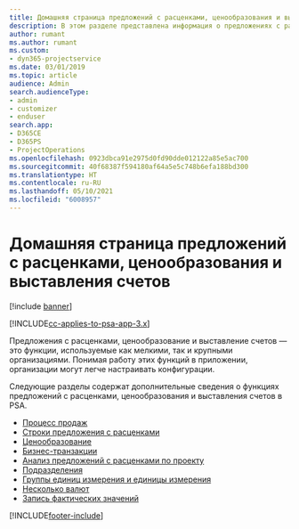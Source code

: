 ```yaml
---
title: Домашняя страница предложений с расценками, ценообразования и выставления счетов
description: В этом разделе представлена информация о предложениях с расценками, ценообразовании и выставлении счетов.
author: rumant
ms.author: rumant
ms.custom:
- dyn365-projectservice
ms.date: 03/01/2019
ms.topic: article
audience: Admin
search.audienceType:
- admin
- customizer
- enduser
search.app:
- D365CE
- D365PS
- ProjectOperations
ms.openlocfilehash: 0923dbca91e2975d0fd90dde012122a85e5ac700
ms.sourcegitcommit: 40f68387f594180af64a5e5c748b6efa188bd300
ms.translationtype: HT
ms.contentlocale: ru-RU
ms.lasthandoff: 05/10/2021
ms.locfileid: "6008957"
---
```

# <a name="quoting-pricing-and-billing-home-page"></a>Домашняя страница предложений с расценками, ценообразования и выставления счетов

[!include [banner](../includes/psa-now-project-operations.md)]

[!INCLUDE[cc-applies-to-psa-app-3.x](../includes/cc-applies-to-psa-app-3x.md)]

Предложения с расценками, ценообразование и выставление счетов — это функции, используемые как мелкими, так и крупными организациями. Понимая работу этих функций в приложении, организации могут легче настраивать конфигурации.

Следующие разделы содержат дополнительные сведения о функциях предложений с расценками, ценообразования и выставления счетов в PSA.

- [Процесс продаж](basic-sales-process.md)
- [Строки предложения с расценками](basic-quote-lines.md)
- [Ценообразование](basic-pricing.md)
- [Бизнес-транзакции](basic-business-transactions.md)
- [Анализ предложений с расценками по проекту](basic-analyzing-quotes.md)
- [Подразделения](advanced-organizational.md)
- [Группы единиц измерения и единицы измерения](advanced-units.md)
- [Несколько валют](advanced-currency.md)
- [Запись фактических значений](advanced-actuals.md)


[!INCLUDE[footer-include](../includes/footer-banner.md)]